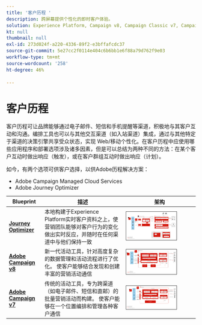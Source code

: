 ```yaml
---
title: '客户历程 '
description: 跨屏幕提供个性化的即时客户体验。
solution: Experience Platform, Campaign v8, Campaign Classic v7, Campaign Standard, Journey Optimizer
kt: null
thumbnail: null
exl-id: 273d024f-a220-4336-89f2-e3bffafcdc37
source-git-commit: 5e27cc2f0114e404c6b6bb1e6f88a79d762f9e03
workflow-type: tm+mt
source-wordcount: '258'
ht-degree: 46%

---
```


# 客户历程

客户历程可让品牌能够通过电子邮件、短信和手机提醒等渠道，积极地与其客户互动和沟通。编排工具也可以与其他交互渠道（如入站渠道）集成，通过与其他特定于渠道的决策引擎共享受众状态，实现 Web/移动个性化。在客户历程中应使用哪些应用程序和部署选项涉及诸多因素，但是可以总结为两种不同的方法：在某个客户互动时做出响应（触发），或在客户群组互动时做出响应（计划）。

如今，有两个选项可供客户选择，以供Adobe历程解决方案：

<ul><li>Adobe Campaign Managed Cloud Services</li><li>Adobe Journey Optimizer</li></ul>

| Blueprint | 描述 | 架构 |
|---|---|---|
| **[Journey Optimizer](journey-optimizer.md)** | 本地构建于Experience Platform实时客户资料之上，使营销团队能够对客户行为的变化做出实时反应，并随时在任何渠道中与他们保持一致 | <img src="assets/ajo-architecture.svg" alt="Journey Optimizer Blueprint的参考架构" style="width:75%; border:1px solid #4a4a4a" /> |
| **[Adobe Campaign v8](campaign-v8.md)** | 新一代活动工具，针对高度复杂的数据管理和活动流程进行了优化。 使客户能够结合发现和创建丰富的营销活动通信 | <img src="assets/campaign-v8-architecture.svg" alt="Campaign v8 Blueprint的参考架构" style="width:75%; border:1px solid #4a4a4a" /> |
| **[Adobe Campaign v7](campaign-v7.md)** | 传统的活动工具，专为跨渠道（如电子邮件、短信和直邮）的批量营销活动而构建。 使客户能够在一个位置编排和管理各种客户通信 | <img src="assets/campaign-v7-architecture.svg" alt="Campaign v7 Blueprint的参考架构" style="width:75%; border:1px solid #4a4a4a" /> |
